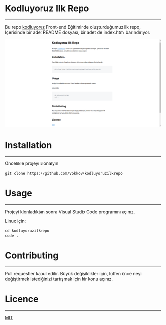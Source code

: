 # Kodluyoruz Ilk Repo
----------------------------------
Bu repo [kodluyoruz](https//:www.kodluyoruz.org) Front-end Eğitiminde oluşturduğumuz ilk repo,  İçerisinde bir adet README dosyası, bir adet de index.html barındırıyor.


![KodluyoruzLogo](https://raw.githubusercontent.com/Kodluyoruz/taskforce/main/git/odev1/figures/markdown.png)

# Installation
------------------------------
Öncelikle projeyi klonalyın

` git clone https://github.com/Vokkov/kodluyoruzilkrepo `

# Usage
---------------------------
Projeyi klonladıktan sonra Visual Studio Code programını açınız.

Linux için: 

```
cd kodluyoruzilkrepo 
code .
```
# Contributing
------------------------------
Pull requestler kabul edilir. Büyük değişiklikler için, lütfen önce neyi değiştirmek istediğinizi tartışmak için bir konu açınız.

# Licence
--------------------------
[MIT](https://choosealicense.com/licenses/mit/)


